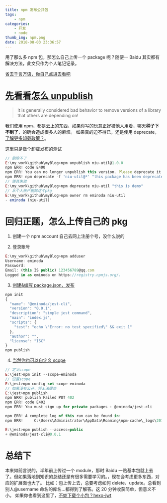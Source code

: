 ```yaml
---
title: npm 发布公共包
tags:
    - npm
categories:
    - 开发
    - node
thumb_img: npm.png
date: 2018-08-03 23:36:57
---
```


用了那么多 npm 包，那怎么自己上传一个 package 呢？随便一 Baidu 其实都有解决方法，此文只作为个人笔记记录。

[省去千言万语，你自己点进去看吧](https://docs.npmjs.com/getting-started/publishing-npm-packages)

# [先看看怎么 unpublish](https://docs.npmjs.com/cli/unpublish)

> It is generally considered bad behavior to remove versions of a library that others are depending on!

我们使用 npm，都是云上的东西，如果你写的玩意正好被他人用着，哪天**种子下不到了**，的确会造成很多人的麻烦。
如果真的迫不得已，还是使用 deprecate，[了解更多卸载政策？](https://www.npmjs.com/policies/unpublish)。

这里只是做个卸载发布的测试

```js
// 删除不了
E:\my_work\github\myBlog>npm unpublish niu-util@1.0.0
npm ERR! code E400
npm ERR! You can no longer unpublish this version. Please deprecate it instead
npm ERR! npm deprecate -f 'niu-util@*' "this package has been deprecated" : 1-77fa60bb9a3929ac7ce6b933673ba6bf
// 使其失效
E:\my_work\github\myBlog>npm deprecate niu-util "this is demo"
// 从个人账户删除这个pkg
E:\my_work\github\myBlog>npm owner rm eminoda niu-util
- eminoda (niu-util)
```

# 回归正题，怎么上传自己的 pkg

1. 创建一个 npm account
   自己去网上注册个号，没什么说的

2. 登录账号

```js
E:\my_work\github\myBlog>npm adduser
Username: eminoda
Password:
Email: (this IS public) 123456789@qq.com
Logged in as eminoda on https://registry.npmjs.org/.
```

3. [创建&编写 package.json，发布](https://docs.npmjs.com/getting-started/publishing-npm-packages)

```js
npm init
{
  "name": "@eminoda/jest-cli",
  "version": "0.0.1",
  "description": "simple jest command",
  "main": "index.js",
  "scripts": {
    "test": "echo \"Error: no test specified\" && exit 1"
  },
  "author": "",
  "license": "ISC"
}
npm publish
```

4. [当然你也可以自定义 scope](https://docs.npmjs.com/getting-started/scoped-packages)

```js
// 定义scope
E:\jest>npm init --scope=eminoda
// 设置scope
E:\jest>npm config set scope eminoda
// 如果没有公开，将无法提交
E:\jest>npm publish
npm ERR! publish Failed PUT 402
npm ERR! code E402
npm ERR! You must sign up for private packages : @eminoda/jest-cli

npm ERR! A complete log of this run can be found in:
npm ERR!     C:\Users\Administrator\AppData\Roaming\npm-cache\_logs\2018-08-03T15_21_14_351Z-debug.log

E:\jest>npm publish --access=public
+ @eminoda/jest-cli@0.0.1
```

# 总结下

本来如前言说的，半年前上传过一个 module，那时 Baidu 一贴基本包就上去了。但如果落地到知识的总结还是有很多需要学习的。，现在会考虑更多东西，对应的扩展面也大了。
比如：包上传上去，总要考虑如何 delete、update。总看到别人@username 命名的库名...都得到了解答。这 20 分钟收获简单，但意义不小。
如果你也看到这里了，[不妨下载个小包？hexo-jwt](https://www.npmjs.com/package/hexo-jwt)
